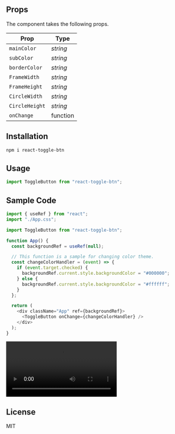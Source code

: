 ## Props

The component takes the following props.

| Prop           | Type     |
| -------------- | -------- |
| `mainColor`    | _string_ |
| `subColor`     | _string_ |
| `borderColor`  | _string_ |
| `FrameWidth`   | _string_ |
| `FrameHeight`  | _string_ |
| `CircleWidth`  | _string_ |
| `CircleHeight` | _string_ |
| `onChange`     | function |

## Installation

```bash
npm i react-toggle-btn
```

## Usage

```javascript
import ToggleButton from "react-toggle-btn";
```

## Sample Code

```javascript
import { useRef } from "react";
import "./App.css";

import ToggleButton from "react-toggle-btn";

function App() {
  const backgroundRef = useRef(null);

  // This function is a sample for changing color theme.
  const changeColorHandler = (event) => {
    if (event.target.checked) {
      backgroundRef.current.style.backgroundColor = "#000000";
    } else {
      backgroundRef.current.style.backgroundColor = "#ffffff";
    }
  };

  return (
    <div className="App" ref={backgroundRef}>
      <ToggleButton onChange={changeColorHandler} />
    </div>
  );
}
```

![Video](https://user-images.githubusercontent.com/70537611/133424892-0853660f-d283-4cc8-87d9-87044ad448e2.mov)

## License

MIT
